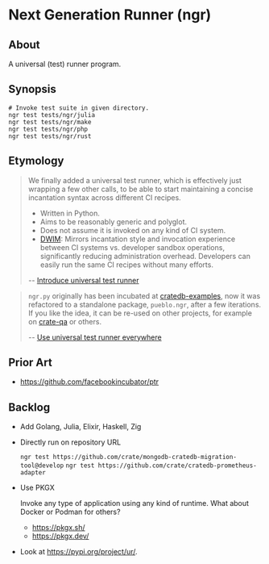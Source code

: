 # Next Generation Runner (ngr)


## About

A universal (test) runner program.


## Synopsis

```shell
# Invoke test suite in given directory.
ngr test tests/ngr/julia
ngr test tests/ngr/make
ngr test tests/ngr/php
ngr test tests/ngr/rust
```


## Etymology

> We finally added a universal test runner, which is effectively just wrapping
> a few other calls, to be able to start maintaining a concise incantation syntax
> across different CI recipes.
>
> - Written in Python.
> - Aims to be reasonably generic and polyglot.
> - Does not assume it is invoked on any kind of CI system.
> - [DWIM]: Mirrors incantation style and invocation experience between CI systems vs.
>   developer sandbox operations, significantly reducing administration overhead.
>   Developers can easily run the same CI recipes without many efforts.
> 
> -- [Introduce universal test runner]

> `ngr.py` originally has been incubated at [cratedb-examples], now it was refactored to a
> standalone package, `pueblo.ngr`, after a few iterations. If you like the idea, it can
> be re-used on other projects, for example on [crate-qa] or others.
> 
> -- [Use universal test runner everywhere]


## Prior Art

- https://github.com/facebookincubator/ptr


## Backlog

- Add Golang, Julia, Elixir, Haskell, Zig

- Directly run on repository URL

  `ngr test https://github.com/crate/mongodb-cratedb-migration-tool@develop`
  `ngr test https://github.com/crate/cratedb-prometheus-adapter`

- Use PKGX

  Invoke any type of application using any kind of runtime.
  What about Docker or Podman for others?

  - https://pkgx.sh/
  - https://pkgx.dev/

- Look at https://pypi.org/project/ur/.


[crate-qa]: https://github.com/crate/crate-qa
[cratedb-examples]: https://github.com/crate/cratedb-examples
[DWIM]: https://en.wikipedia.org/wiki/DWIM
[Introduce universal test runner]: https://github.com/crate/cratedb-examples/pull/64#pullrequestreview-1702806663
[Source]: https://github.com/crate/cratedb-examples/pull/64#pullrequestreview-1702806663
[Use universal test runner everywhere]: https://github.com/crate/cratedb-examples/pull/96
